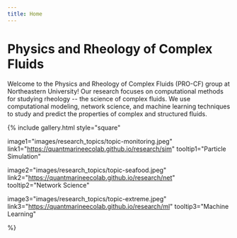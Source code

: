 ```yaml
---
title: Home
---
```


# Physics and Rheology of Complex Fluids


Welcome to the Physics and Rheology of Complex Fluids (PRO-CF) group at Northeastern University! Our research focuses on computational methods for studying rheology -- the science of complex fluids. We use computational modeling, network science, and machine learning techniques to study and predict the properties of complex and structured fluids.



{%
  include gallery.html
  style="square"

  image1="images/research_topics/topic-monitoring.jpeg"
  link1="https://quantmarineecolab.github.io/research/sim"
  tooltip1="Particle Simulation"

  image2="images/research_topics/topic-seafood.jpeg"
  link2="https://quantmarineecolab.github.io/research/net"
  tooltip2="Network Science"

  image3="images/research_topics/topic-extreme.jpeg"
  link3="https://quantmarineecolab.github.io/research/ml"
  tooltip3="Machine Learning"

%}



<!-- section break -->

<!-- section full -->

